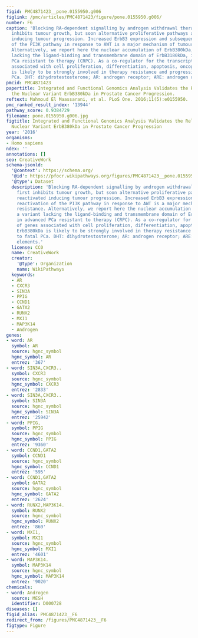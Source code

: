 ```yaml
---
figid: PMC4871423__pone.0155950.g006
figlink: /pmc/articles/PMC4871423/figure/pone.0155950.g006/
number: F6
caption: 'Blocking RA-dependent signalling by androgen withdrawal therapy (AWT) first
  inhibits tumour growth, but soon alternative proliferative pathways are reactivated
  inducing tumour progression. Increased ErbB3 expression and subsequent reactivation
  of the PI3K pathway in response to AWT is a major mechanism of tumour resistance.
  Alternatively, we report here the nuclear accumulation of ErbB380kDa, a variant
  lacking the ligand-binding and transmembrane domain of ErbB3180kDa, in advanced
  PCa resistant to therapy (CRPC). As a co-regulator for the transcription of genes
  associated with cell proliferation, differentiation, apoptosis, oncogenesis, ErbB380kDa
  is likely to be strongly involved in therapy resistance and progression to fatal
  PCa. DHT: dihydrotestosterone; AR: androgen receptor; ARE: androgen responsive elements.'
pmcid: PMC4871423
papertitle: Integrated and Functional Genomics Analysis Validates the Relevance of
  the Nuclear Variant ErbB380kDa in Prostate Cancer Progression.
reftext: Mahmoud El Maassarani, et al. PLoS One. 2016;11(5):e0155950.
pmc_ranked_result_index: '13944'
pathway_score: 0.9384729
filename: pone.0155950.g006.jpg
figtitle: Integrated and Functional Genomics Analysis Validates the Relevance of the
  Nuclear Variant ErbB380kDa in Prostate Cancer Progression
year: '2016'
organisms:
- Homo sapiens
ndex: ''
annotations: []
seo: CreativeWork
schema-jsonld:
  '@context': https://schema.org/
  '@id': https://pfocr.wikipathways.org/figures/PMC4871423__pone.0155950.g006.html
  '@type': Dataset
  description: 'Blocking RA-dependent signalling by androgen withdrawal therapy (AWT)
    first inhibits tumour growth, but soon alternative proliferative pathways are
    reactivated inducing tumour progression. Increased ErbB3 expression and subsequent
    reactivation of the PI3K pathway in response to AWT is a major mechanism of tumour
    resistance. Alternatively, we report here the nuclear accumulation of ErbB380kDa,
    a variant lacking the ligand-binding and transmembrane domain of ErbB3180kDa,
    in advanced PCa resistant to therapy (CRPC). As a co-regulator for the transcription
    of genes associated with cell proliferation, differentiation, apoptosis, oncogenesis,
    ErbB380kDa is likely to be strongly involved in therapy resistance and progression
    to fatal PCa. DHT: dihydrotestosterone; AR: androgen receptor; ARE: androgen responsive
    elements.'
  license: CC0
  name: CreativeWork
  creator:
    '@type': Organization
    name: WikiPathways
  keywords:
  - AR
  - CXCR3
  - SIN3A
  - PPIG
  - CCND1
  - GATA2
  - RUNX2
  - MXI1
  - MAP3K14
  - Androgen
genes:
- word: AR
  symbol: AR
  source: hgnc_symbol
  hgnc_symbol: AR
  entrez: '367'
- word: SIN3A,CXCR3..
  symbol: CXCR3
  source: hgnc_symbol
  hgnc_symbol: CXCR3
  entrez: '2833'
- word: SIN3A,CXCR3..
  symbol: SIN3A
  source: hgnc_symbol
  hgnc_symbol: SIN3A
  entrez: '25942'
- word: PPIG,
  symbol: PPIG
  source: hgnc_symbol
  hgnc_symbol: PPIG
  entrez: '9360'
- word: CCND1,GATA2
  symbol: CCND1
  source: hgnc_symbol
  hgnc_symbol: CCND1
  entrez: '595'
- word: CCND1,GATA2
  symbol: GATA2
  source: hgnc_symbol
  hgnc_symbol: GATA2
  entrez: '2624'
- word: RUNX2,MAP3K14.
  symbol: RUNX2
  source: hgnc_symbol
  hgnc_symbol: RUNX2
  entrez: '860'
- word: MXI1,
  symbol: MXI1
  source: hgnc_symbol
  hgnc_symbol: MXI1
  entrez: '4601'
- word: MAP3K14.
  symbol: MAP3K14
  source: hgnc_symbol
  hgnc_symbol: MAP3K14
  entrez: '9020'
chemicals:
- word: Androgen
  source: MESH
  identifier: D000728
diseases: []
figid_alias: PMC4871423__F6
redirect_from: /figures/PMC4871423__F6
figtype: Figure
---
```

